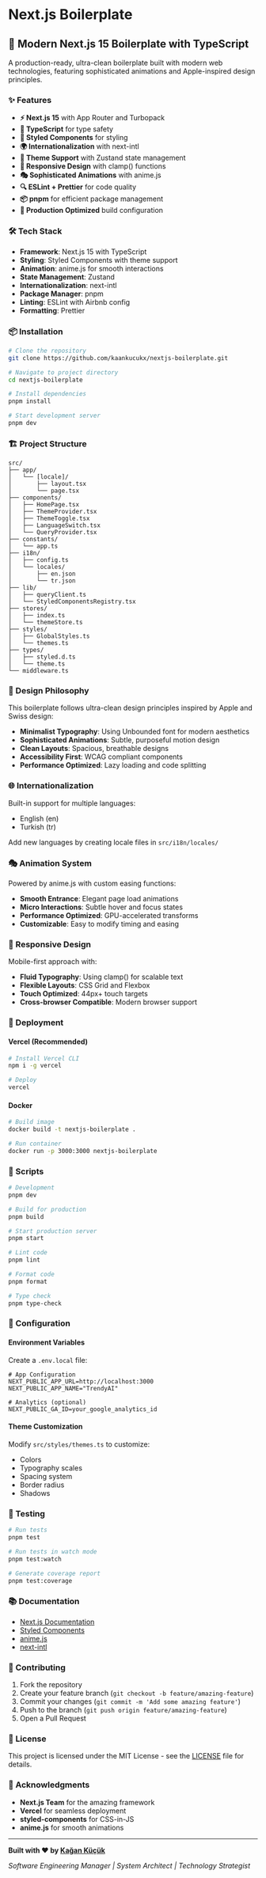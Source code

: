 # Next.js Boilerplate

## 🚀 Modern Next.js 15 Boilerplate with TypeScript

A production-ready, ultra-clean boilerplate built with modern web technologies, featuring sophisticated animations and Apple-inspired design principles.

### ✨ Features

- **⚡ Next.js 15** with App Router and Turbopack
- **🎨 TypeScript** for type safety
- **💅 Styled Components** for styling
- **🌍 Internationalization** with next-intl
- **🌙 Theme Support** with Zustand state management
- **📱 Responsive Design** with clamp() functions
- **🎭 Sophisticated Animations** with anime.js
- **🔍 ESLint + Prettier** for code quality
- **📦 pnpm** for efficient package management
- **🎯 Production Optimized** build configuration

### 🛠️ Tech Stack

- **Framework**: Next.js 15 with TypeScript
- **Styling**: Styled Components with theme support
- **Animation**: anime.js for smooth interactions
- **State Management**: Zustand
- **Internationalization**: next-intl
- **Package Manager**: pnpm
- **Linting**: ESLint with Airbnb config
- **Formatting**: Prettier

### 📦 Installation

```bash
# Clone the repository
git clone https://github.com/kaankucukx/nextjs-boilerplate.git

# Navigate to project directory
cd nextjs-boilerplate

# Install dependencies
pnpm install

# Start development server
pnpm dev
```

### 🏗️ Project Structure

```
src/
├── app/
│   └── [locale]/
│       ├── layout.tsx
│       └── page.tsx
├── components/
│   ├── HomePage.tsx
│   ├── ThemeProvider.tsx
│   ├── ThemeToggle.tsx
│   ├── LanguageSwitch.tsx
│   └── QueryProvider.tsx
├── constants/
│   └── app.ts
├── i18n/
│   ├── config.ts
│   └── locales/
│       ├── en.json
│       └── tr.json
├── lib/
│   ├── queryClient.ts
│   └── StyledComponentsRegistry.tsx
├── stores/
│   ├── index.ts
│   └── themeStore.ts
├── styles/
│   ├── GlobalStyles.ts
│   └── themes.ts
├── types/
│   ├── styled.d.ts
│   └── theme.ts
└── middleware.ts
```

### 🎨 Design Philosophy

This boilerplate follows ultra-clean design principles inspired by Apple and Swiss design:

- **Minimalist Typography**: Using Unbounded font for modern aesthetics
- **Sophisticated Animations**: Subtle, purposeful motion design
- **Clean Layouts**: Spacious, breathable designs
- **Accessibility First**: WCAG compliant components
- **Performance Optimized**: Lazy loading and code splitting

### 🌐 Internationalization

Built-in support for multiple languages:

- English (en)
- Turkish (tr)

Add new languages by creating locale files in `src/i18n/locales/`

### 🎭 Animation System

Powered by anime.js with custom easing functions:

- **Smooth Entrance**: Elegant page load animations
- **Micro Interactions**: Subtle hover and focus states
- **Performance Optimized**: GPU-accelerated transforms
- **Customizable**: Easy to modify timing and easing

### 📱 Responsive Design

Mobile-first approach with:

- **Fluid Typography**: Using clamp() for scalable text
- **Flexible Layouts**: CSS Grid and Flexbox
- **Touch Optimized**: 44px+ touch targets
- **Cross-browser Compatible**: Modern browser support

### 🚀 Deployment

#### Vercel (Recommended)

```bash
# Install Vercel CLI
npm i -g vercel

# Deploy
vercel
```

#### Docker

```bash
# Build image
docker build -t nextjs-boilerplate .

# Run container
docker run -p 3000:3000 nextjs-boilerplate
```

### 📝 Scripts

```bash
# Development
pnpm dev

# Build for production
pnpm build

# Start production server
pnpm start

# Lint code
pnpm lint

# Format code
pnpm format

# Type check
pnpm type-check
```

### 🔧 Configuration

#### Environment Variables

Create a `.env.local` file:

```env
# App Configuration
NEXT_PUBLIC_APP_URL=http://localhost:3000
NEXT_PUBLIC_APP_NAME="TrendyAI"

# Analytics (optional)
NEXT_PUBLIC_GA_ID=your_google_analytics_id
```

#### Theme Customization

Modify `src/styles/themes.ts` to customize:

- Colors
- Typography scales
- Spacing system
- Border radius
- Shadows

### 🧪 Testing

```bash
# Run tests
pnpm test

# Run tests in watch mode
pnpm test:watch

# Generate coverage report
pnpm test:coverage
```

### 📚 Documentation

- [Next.js Documentation](https://nextjs.org/docs)
- [Styled Components](https://styled-components.com/)
- [anime.js](https://animejs.com/)
- [next-intl](https://next-intl-docs.vercel.app/)

### 🤝 Contributing

1. Fork the repository
2. Create your feature branch (`git checkout -b feature/amazing-feature`)
3. Commit your changes (`git commit -m 'Add some amazing feature'`)
4. Push to the branch (`git push origin feature/amazing-feature`)
5. Open a Pull Request

### 📄 License

This project is licensed under the MIT License - see the [LICENSE](LICENSE) file for details.

### 🙏 Acknowledgments

- **Next.js Team** for the amazing framework
- **Vercel** for seamless deployment
- **styled-components** for CSS-in-JS
- **anime.js** for smooth animations

---

**Built with ❤️ by [Kağan Küçük](https://github.com/kaankucukx)**

_Software Engineering Manager | System Architect | Technology Strategist_
